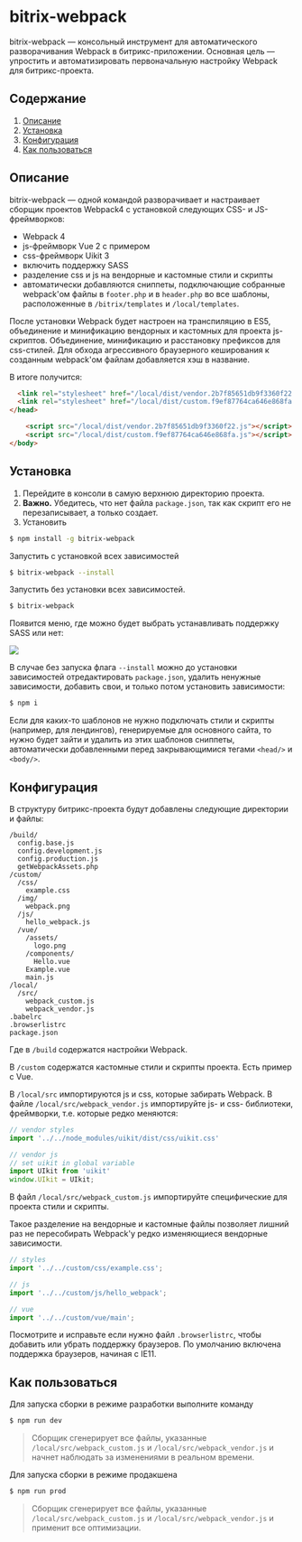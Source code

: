 # bitrix-webpack
bitrix-webpack — консольный инструмент для автоматического разворачивания Webpack в битрикс-приложении.
Основная цель — упростить и автоматизировать первоначальную настройку Webpack для битрикс-проекта.

## Содержание
1. [Описание](#introduction)
2. [Установка](#install)
3. [Конфигурация](#config)
4. [Как пользоваться](#build)

<h2 id="introduction">Описание</h2>

bitrix-webpack — одной командой разворачивает и настраивает сборщик проектов Webpack4 с установкой следующих CSS- и JS- фреймворков:

- Webpack 4
- js-фреймворк Vue 2 с примером
- css-фреймворк Uikit 3
- включить поддержку SASS
- разделение css и js на вендорные и кастомные стили и скрипты
- автоматически добавляются сниппеты, подключающие собранные webpack'ом файлы в `footer.php` и в `header.php` во все шаблоны, расположенные в `/bitrix/templates` и `/local/templates`.

После установки Webpack будет настроен на транспиляцию в ES5, объединение и минификацию вендорных и кастомных для проекта js-скриптов. Объединение, минификацию и расстановку префиксов для css-стилей. Для обхода агрессивного браузерного кеширования к созданным webpack'ом файлам добавляется хэш в название.

В итоге получится:

```html
  <link rel="stylesheet" href="/local/dist/vendor.2b7f85651db9f3360f22.css">
  <link rel="stylesheet" href="/local/dist/custom.f9ef87764ca646e868fa.css">
</head>
```

```html
    <script src="/local/dist/vendor.2b7f85651db9f3360f22.js"></script>
    <script src="/local/dist/custom.f9ef87764ca646e868fa.js"></script>
</body>
```

<h2 id="install">Установка</h2>

1. Перейдите в консоли в самую верхнюю директорию проекта.
2. **Важно.** Убедитесь, что нет файла `package.json`, так как скрипт его не перезаписывает, а только создает.
3. Установить

```bash
$ npm install -g bitrix-webpack
```

Запустить с установкой всех зависимостей
```bash
$ bitrix-webpack --install
```

Запустить без установки всех зависимостей.
```bash
$ bitrix-webpack
```

Появится меню, где можно будет выбрать устанавливать поддержку SASS или нет:

![](https://github.com/sedovdmitry/bitrix-webpack/blob/master/assets/console.png?raw=true)


В случае без запуска флага `--install` можно до установки зависимостей отредактировать `package.json`, удалить ненужные зависимости, добавить свои, и только потом установить зависимости:

```bash
$ npm i
```

Если для каких-то шаблонов не нужно подключать стили и скрипты (например, для лендингов), генерируемые для основного сайта, то нужно будет зайти и удалить из этих шаблонов сниппеты, автоматически добавленными перед закрывающимися тегами `<head/>` и `<body/>`.

<h2 id="config">Конфигурация</h2>

В структуру битрикс-проекта будут добавлены следующие директории и файлы:

```
/build/
  config.base.js
  config.development.js
  config.production.js
  getWebpackAssets.php
/custom/
  /css/
    example.css
  /img/
    webpack.png
  /js/
    hello_webpack.js
  /vue/
    /assets/
      logo.png
    /components/
      Hello.vue
    Example.vue
    main.js
/local/
  /src/
    webpack_custom.js
    webpack_vendor.js
.babelrc
.browserlistrc
package.json

```

Где в `/build` содержатся настройки Webpack.

В `/custom` содержатся кастомные стили и скрипты проекта. Есть пример с Vue.

В `/local/src` импортируются js и css, которые забирать Webpack. В файле `/local/src/webpack_vendor.js` импортируйте js- и css- библиотеки, фреймворки, т.е. которые редко меняются:

```js
// vendor styles
import '../../node_modules/uikit/dist/css/uikit.css'

// vendor js
// set uikit in global variable
import UIkit from 'uikit'
window.UIkit = UIkit;
```

В файл `/local/src/webpack_custom.js` импортируйте специфические для проекта стили и скрипты.

Такое разделение на вендорные и кастомные файлы позволяет лишний раз не пересобирать Webpack'у редко изменяющиеся вендорные зависимости.

```js
// styles
import '../../custom/css/example.css';

// js
import '../../custom/js/hello_webpack';

// vue
import '../../custom/vue/main';
```

Посмотрите и исправьте если нужно файл `.browserlistrc`, чтобы добавить или убрать поддержку браузеров. По умолчанию включена поддержка браузеров, начиная с IE11.

<h2 id="build">Как пользоваться</h2>

Для запуска сборки в режиме разработки выполните команду
```bash
$ npm run dev
```
> Сборщик сгенерирует все файлы, указанные `/local/src/webpack_custom.js` и `/local/src/webpack_vendor.js` и начнет наблюдать за изменениями в реальном времени.

Для запуска сборки в режиме продакшена  
```bash
$ npm run prod
```
> Сборщик сгенерирует все файлы, указанные `/local/src/webpack_custom.js` и `/local/src/webpack_vendor.js` и применит все оптимизации.
